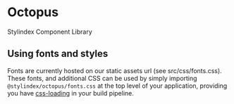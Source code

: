 # Octopus
Stylindex Component Library

## Using fonts and styles

Fonts are currently hosted on our static assets url (see src/css/fonts.css). These fonts, and additional CSS can be used by simply importing `@stylindex/octopus/fonts.css` at the top level of your application, providing you have [css-loading](https://webpack.js.org/loaders/css-loader/) in your build pipeline.

